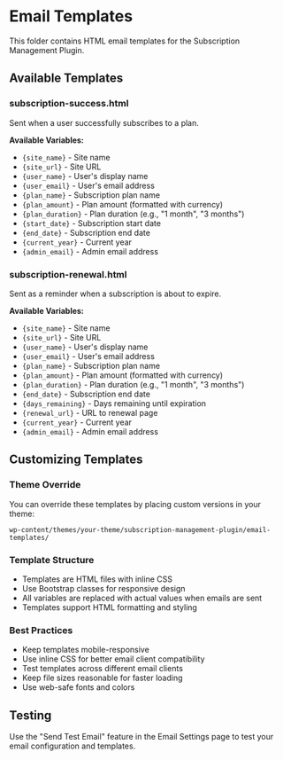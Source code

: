 # Email Templates

This folder contains HTML email templates for the Subscription Management Plugin.

## Available Templates

### subscription-success.html
Sent when a user successfully subscribes to a plan.

**Available Variables:**
- `{site_name}` - Site name
- `{site_url}` - Site URL
- `{user_name}` - User's display name
- `{user_email}` - User's email address
- `{plan_name}` - Subscription plan name
- `{plan_amount}` - Plan amount (formatted with currency)
- `{plan_duration}` - Plan duration (e.g., "1 month", "3 months")
- `{start_date}` - Subscription start date
- `{end_date}` - Subscription end date
- `{current_year}` - Current year
- `{admin_email}` - Admin email address

### subscription-renewal.html
Sent as a reminder when a subscription is about to expire.

**Available Variables:**
- `{site_name}` - Site name
- `{site_url}` - Site URL
- `{user_name}` - User's display name
- `{user_email}` - User's email address
- `{plan_name}` - Subscription plan name
- `{plan_amount}` - Plan amount (formatted with currency)
- `{plan_duration}` - Plan duration (e.g., "1 month", "3 months")
- `{end_date}` - Subscription end date
- `{days_remaining}` - Days remaining until expiration
- `{renewal_url}` - URL to renewal page
- `{current_year}` - Current year
- `{admin_email}` - Admin email address

## Customizing Templates

### Theme Override
You can override these templates by placing custom versions in your theme:

```
wp-content/themes/your-theme/subscription-management-plugin/email-templates/
```

### Template Structure
- Templates are HTML files with inline CSS
- Use Bootstrap classes for responsive design
- All variables are replaced with actual values when emails are sent
- Templates support HTML formatting and styling

### Best Practices
- Keep templates mobile-responsive
- Use inline CSS for better email client compatibility
- Test templates across different email clients
- Keep file sizes reasonable for faster loading
- Use web-safe fonts and colors

## Testing
Use the "Send Test Email" feature in the Email Settings page to test your email configuration and templates.
